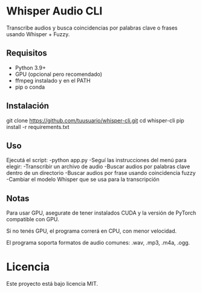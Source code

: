 # Whisper Audio CLI

Transcribe audios y busca coincidencias por palabras clave o frases usando Whisper + Fuzzy.

## Requisitos
- Python 3.9+
- GPU (opcional pero recomendado)
- ffmpeg instalado y en el PATH
- pip o conda

## Instalación

git clone https://github.com/tuusuario/whisper-cli.git
cd whisper-cli
pip install -r requirements.txt

## Uso
Ejecutá el script:
-python app.py
-Seguí las instrucciones del menú para elegir:
-Transcribir un archivo de audio
-Buscar audios por palabras clave dentro de un directorio
-Buscar audios por frase usando coincidencia fuzzy
-Cambiar el modelo Whisper que se usa para la transcripción


## Notas
Para usar GPU, asegurate de tener instalados CUDA y la versión de PyTorch compatible con GPU.

Si no tenés GPU, el programa correrá en CPU, con menor velocidad.

El programa soporta formatos de audio comunes: .wav, .mp3, .m4a, .ogg.

# Licencia
Este proyecto está bajo licencia MIT.

